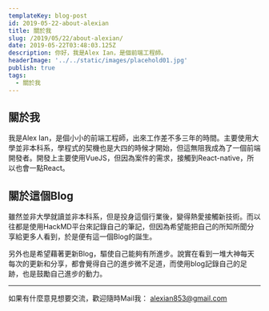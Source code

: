```yaml
---
templateKey: blog-post
id: 2019-05-22-about-alexian
title: 關於我
slug: /2019/05/22/about-alexian/
date: 2019-05-22T03:48:03.125Z
description: 你好，我是Alex Ian，是個前端工程師。
headerImage: '../../static/images/placehold01.jpg'
publish: true
tags:
  - 關於我
---
```


## 關於我

我是Alex Ian，是個小小的前端工程師，出來工作差不多三年的時間。主要使用大學並非本科系，學程式的契機也是大四的時候才開始，但這無阻我成為了一個前端開發者。開發上主要使用VueJS，但因為案件的需求，接觸到React-native，所以也會一點React。

## 關於這個Blog

雖然並非大學就讀並非本科系，但是投身這個行業後，變得熱愛接觸新技術。而以往都是使用HackMD平台來記錄自己的筆記，但因為希望能把自己的所知所聞分享給更多人看到，於是便有這一個Blog的誕生。

另外也是希望藉著更新Blog，驅使自己能夠有所進步。說實在看到一堆大神每天每次的更新和分享，都會覺得自己的進步微不足道，而使用blog記錄自己的足跡，也是鼓勵自己進步的動力。

---

如果有什麼意見想要交流，歡迎隨時Mail我： alexian853@gmail.com